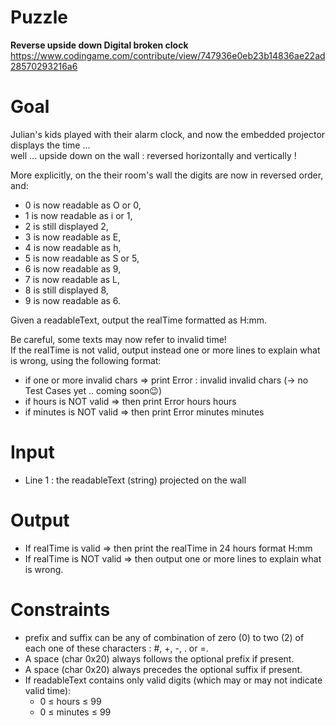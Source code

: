 # Puzzle
**Reverse upside down Digital broken clock** https://www.codingame.com/contribute/view/747936e0eb23b14836ae22ad28570293216a6

# Goal
Julian's kids played with their alarm clock, and now the embedded projector displays the time ...  
well ... upside down on the wall : reversed horizontally and vertically !  

More explicitly, on the their room's wall the digits are now in reversed order, and:  
- 0 is now readable as O or 0,
- 1 is now readable as i or 1,
- 2 is still displayed 2,
- 3 is now readable as E,
- 4 is now readable as h,
- 5 is now readable as S or 5,
- 6 is now readable as 9,
- 7 is now readable as L,
- 8 is still displayed 8,
- 9 is now readable as 6.

Given a readableText, output the realTime formatted as H:mm.

Be careful, some texts may now refer to invalid time!  
If the realTime is not valid, output instead one or more lines to explain what is wrong, using the following format:
- if one or more invalid chars => print Error : invalid invalid chars (-> no Test Cases yet .. coming soon😉)
- if hours is NOT valid => then print Error hours hours
- if minutes is NOT valid => then print Error minutes minutes

# Input
* Line 1 : the readableText (string) projected on the wall

# Output
* If realTime is valid => then print the realTime in 24 hours format H:mm
* If realTime is NOT valid => then output one or more lines to explain what is wrong.

# Constraints
* prefix and suffix can be any of combination of zero (0) to two (2) of each one of these characters : #, +, -, . or =.
* A space (char 0x20) always follows the optional prefix if present.
* A space (char 0x20) always precedes the optional suffix if present.
* If readableText contains only valid digits (which may or may not indicate valid time):
  - 0 ≤ hours ≤ 99
  - 0 ≤ minutes ≤ 99

